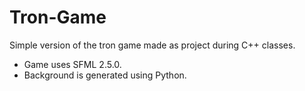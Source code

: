 # Tron-Game
Simple version of the tron game made as project during C++ classes.
* Game uses SFML 2.5.0.
* Background is generated using Python.
